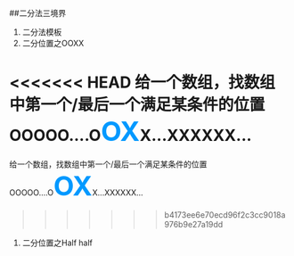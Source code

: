 ##二分法三境界

1. 二分法模板
2. 二分位置之OOXX

<<<<<<< HEAD
给一个数组，找数组中第一个/最后一个满足某条件的位置OOOOO....O<font color="#0099ff" size="7">**OX**</font>X...XXXXXX...
=======
给一个数组，找数组中第一个/最后一个满足某条件的位置OOOOO....O<font color=#0099ff size=7>**OX**</font>X...XXXXXX...
>>>>>>> b4173ee6e70ecd96f2c3cc9018a976b9e27a19dd

1. 二分位置之Half half







